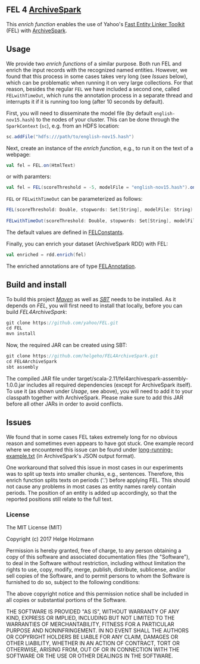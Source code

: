 ## FEL 4 [ArchiveSpark](https://github.com/helgeho/ArchiveSpark)

This *enrich function* enables the use of Yahoo's [Fast Entity Linker Toolkit](https://github.com/yahoo/FEL) (FEL) with [ArchiveSpark](https://github.com/helgeho/ArchiveSpark).

## Usage

We provide two *enrich functions* of a similar purpose. Both run FEL and enrich the input records with the recognized named entities. However, we found that this process in some cases takes very long (see *Issues* below), which can be problematic when running it on very large collections. For that reason, besides the regular `FEL` we have included a second one, called `FELwithTimeOut`, which runs the annotation process in a separate thread and interrupts it if it is running too long (after 10 seconds by default).

First, you will need to disseminate the model file (by default `english-nov15.hash`) to the nodes of your cluster. This can be done through the `SparkContext` (`sc`), e.g. from an HDFS location:

```scala
sc.addFile("hdfs:///path/to/english-nov15.hash")
```

Next, create an instance of the *enrich function*, e.g., to run it on the text of a webpage:

```scala
val fel = FEL.on(HtmlText)
```

or with paramters:

```scala
val fel = FEL(scoreThreshold = -5, modelFile = "english-nov15.hash").on(HtmlText)
```

`FEL` or `FELwithTimeOut` can be parameterized as follows:

```scala
FEL(scoreThreshold: Double, stopwords: Set[String], modelFile: String)
  
FELwithTimeOut(scoreThreshold: Double, stopwords: Set[String], modelFile: String, timeout: Duration)
```

The default values are defined in [FELConstants](src/main/scala/de/l3s/archivespark/enrichfunctions/fel/FELConstants.scala).

Finally, you can enrich your dataset (ArchiveSpark RDD) with FEL:

```scala
val enriched = rdd.enrich(fel)
```

The enriched annotations are of type [FELAnnotation](src/main/scala/de/l3s/archivespark/enrichfunctions/fel/FELAnnotation.scala).

## Build and install

To build this project [*Maven*](https://maven.apache.org) as well as [*SBT*](http://www.scala-sbt.org) needs to be installed.
As it depends on *FEL*, you will first need to install that locally, before you can build *FEL4ArchiveSpark*:

```scala
git clone https://github.com/yahoo/FEL.git
cd FEL
mvn install
```

Now, the required JAR can be created using SBT:

```scala
git clone https://github.com/helgeho/FEL4ArchiveSpark.git
cd FEL4ArchiveSpark
sbt assembly
```

The compiled JAR file under target/scala-2.11/fel4archivespark-assembly-1.0.0.jar includes all required dependencies (except for ArchiveSpark itself).
To use it (as shown under *Usage*, see above), you will need to add it to your classpath together with ArchiveSpark. Please make sure to add this JAR before all other JARs in order to avoid conflicts.

## Issues

We found that in some cases FEL takes extremely long for no obvious reason and sometimes even appears to have got stuck. One example record where we encountered this issue can be found under [long-running-example.txt](long-running-example.txt) (in ArchiveSpark's JSON output format).

One workaround that solved this issue in most cases in our experiments was to split up texts into smaller chunks, e.g., sentences.
Therefore, this enrich function splits texts on periods ('.') before applying FEL. This should not cause any problems in most cases as entity names rarely contain periods. The position of an entity is added up accordingly, so that the reported positions still relate to the full text.

### License

The MIT License (MIT)

Copyright (c) 2017 Helge Holzmann

Permission is hereby granted, free of charge, to any person obtaining a copy
of this software and associated documentation files (the "Software"), to deal
in the Software without restriction, including without limitation the rights
to use, copy, modify, merge, publish, distribute, sublicense, and/or sell
copies of the Software, and to permit persons to whom the Software is
furnished to do so, subject to the following conditions:

The above copyright notice and this permission notice shall be included in all
copies or substantial portions of the Software.

THE SOFTWARE IS PROVIDED "AS IS", WITHOUT WARRANTY OF ANY KIND, EXPRESS OR
IMPLIED, INCLUDING BUT NOT LIMITED TO THE WARRANTIES OF MERCHANTABILITY,
FITNESS FOR A PARTICULAR PURPOSE AND NONINFRINGEMENT. IN NO EVENT SHALL THE
AUTHORS OR COPYRIGHT HOLDERS BE LIABLE FOR ANY CLAIM, DAMAGES OR OTHER
LIABILITY, WHETHER IN AN ACTION OF CONTRACT, TORT OR OTHERWISE, ARISING FROM,
OUT OF OR IN CONNECTION WITH THE SOFTWARE OR THE USE OR OTHER DEALINGS IN THE
SOFTWARE.
